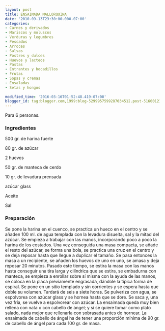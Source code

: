 ```yaml
---
layout: post
title: ENSAIMADA MALLORQUINA
date: '2010-09-13T23:30:00.000-07:00'
categories:
- Carnes y derivados
- Mariscos y moluscos
- Verduras y legumbres
- Pescados
- Arroces
- Salsas
- Postres y dulces
- Huevos y lacteos
- Pastas
- Entrantes y bocadillos
- Frutas
- Sopas y cremas
- Ensaladas
- Setas y hongos
 
modified_time: '2016-03-16T01:52:48.419-07:00'
blogger_id: tag:blogger.com,1999:blog-5299957599287034512.post-5160012135661422934
---
```


Para 6 personas.

<h3>Ingredientes</h3>

500 gr. de harina fuerte

80 gr. de azúcar

2 huevos

50 gr. de manteca de cerdo

10 gr. de levadura prensada

azúcar glass

Aceite

Sal

<h3>Preparación</h3>

Se pone la harina en el cuenco, se practica un hueco en el centro y se añaden 100 ml. de agua templada con la levadura disuelta, sal y la mitad del azúcar. Se empieza a trabajar con las manos, incorporando poco a poco la harina de los costados. Una vez conseguida una masa compacta, se añade el resto del azúcar, se forma una bola, se practica una cruz en el centro y se deja reposar hasta que llegue a duplicar el tamaño. Se pasa entonces la masa a un recipiente, se añaden los huevos de uno en uno, se amasa y deja reposar 20 minutos. Pasado este tiempo, se estira la masa con las manos hasta conseguir una tira larga y cilíndrica que se estira, se embadurna con manteca, se empieza a enrollar sobre sí misma con la ayuda de las manos, se coloca en la placa previamente engrasada, dándole la típica forma de espiral. Se pone en un sitio templado y sin corrientes y se espera hasta que doble su volumen. Tardará de seis a siete horas. Se pulveriza con agua, se espolvorea con azúcar glass y se hornea hasta que se dore. Se saca y, una vez fría, se vuelve a espolvorear con azúcar. La ensaimada queda muy bien rellena con nata o con cabello de ángel; y si se quiere tomar como plato salado, nada mejor que rellenarla con sobrasada antes de hornear. La ensaimada de cabello de ángel ha de tener una proporción mínima de 90 gr. de cabello de ángel para cada 100 gr. de masa.

